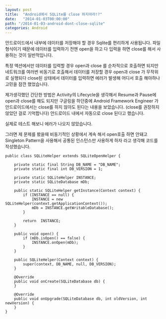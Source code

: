 ```yaml
---
layout: post
title:  "Android에서 SQLite를 close 하지마라!?"
date:   "2014-01-03T00:00:00"
path: "/2014-01-03-android-dont-close-sqlite"
categories: Android
---
```


안드로이드에서 내부에 데이터를 저장해야 할 경우 Sqlite를 편리하게 사용됩니다. 파일 형식이기 때문에 데이터를 입력하기 전엔 open을 하고 다 입력을 하면 close를 해서 사용하는 것이 일반적입니다.

특정 액션에서만 데이터를 입력할 경우 open과 close 를 순차적으로 호출하면 되지만 네트워크를 여러번 비동기로 호출해서 데이터를 저장할 경우 open과 close 가 무작위로 실행되다 close된 상태에서 데이터를 입력하면 에러가 발생해 어디서 호출 해야하나 고민을 잠깐 했었습니다.

제가생각했던 간단한 방법은 Activity의 Lifecycle을 생각해서 Resume과 Pause에 open과 close를 해도 되지만 구글링을 하던중에 Android Framework Engineer 가 안드로이드에서는 close를 하지 않아도 된다는 내용을 보았습니다. (close를 권장하지 않았던 걸로 기억합니다) 안드로이드 내에서 자동으로 close 된다고 했습니다.

실제로 테스트 해보니 에러가 나오지 않았습니다.

그러면 제 문제를 봤을때 비동기적인 상황에서 계속 해서 open호출 하면 안돼고 Singleton Pattern을 사용해서 공통된 인스턴스만 사용하게 하자 라고 생각해 코드를 작성했습니다.

    public class SQLiteHelper extends SQLiteOpenHelper {

        private static final String DB_NAME = "DB_NAME";
        private static final int DB_VERSION = 1;

        private static SQLiteHelper INSTANCE;
        private static SQLiteDatabase mDb;

        public static SQLiteHelper getInstance(Context context) {
            if (INSTANCE == null) {
                INSTANCE = new SQLiteHelper(context.getApplicationContext());
                mDb = INSTANCE.getWritableDatabase();
            }

            return  INSTANCE;
        }

        public void open() {
            if (mDb.isOpen() == false) {
                INSTANCE.onOpen(mDb);
            }
        }

        public SQLiteHelper(Context context) {
            super(context, DB_NAME, null, DB_VERSION);
        }

        @Override
        public void onCreate(SQLiteDatabase db) {
        }

        @Override
        public void onUpgrade(SQLiteDatabase db, int oldVersion, int newVersion) {
        }
    }